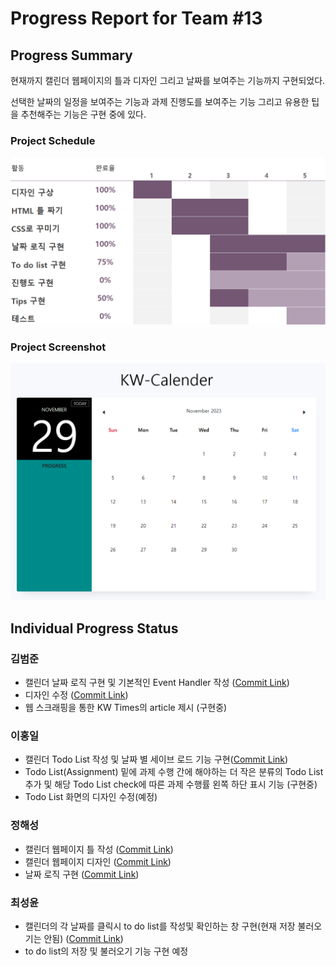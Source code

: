 # Progress Report for Team #13

## Progress Summary 

현재까지 캘린더 웹페이지의 틀과 디자인 그리고 날짜를 보여주는 기능까지 구현되었다. 

선택한 날짜의 일정을 보여주는 기능과 과제 진행도를 보여주는 기능 그리고 유용한 팁을 추천해주는 기능은 구현 중에 있다.

### Project Schedule

![progress image](/image/progress_image.png)

### Project Screenshot

![progress example image](/image/project_example_image.png)

## Individual Progress Status
### 김범준
* 캘린더 날짜 로직 구현 및 기본적인 Event Handler 작성 ([Commit Link](https://github.com/Chunsaeng20/KW-Calendar/commit/25681b908b9b11c0dce880e2d7111cc77f58073b))
* 디자인 수정 ([Commit Link](https://github.com/Chunsaeng20/KW-Calendar/commit/25d7c3c5e2d6ce230a4f0971ebabb7c7e612371b))
* 웹 스크래핑을 통한 KW Times의 article 제시 (구현중)

### 이홍일
* 캘린더 Todo List 작성 및 날짜 별 세이브 로드 기능 구현([Commit Link](https://github.com/Chunsaeng20/KW-Calendar/commit/b8ef2063f1bcadb7d7d0fc16f80c363b9c7285ae))
* Todo List(Assignment) 밑에 과제 수행 간에 해야하는 더 작은 분류의 Todo List 추가 및 해당 Todo List check에 따른 과제 수행률 왼쪽 하단 표시 기능 (구현중)
* Todo List 화면의 디자인 수정(예정)

### 정해성
* 캘린더 웹페이지 틀 작성 ([Commit Link](https://github.com/Chunsaeng20/KW-Calendar/commit/c64fb9852897f507b338f46aa9825cd19363e0c5))
* 캘린더 웹페이지 디자인 ([Commit Link](https://github.com/Chunsaeng20/KW-Calendar/commit/568539a3e1a72e619f8f4fc2b752bea284d85948))
* 날짜 로직 구현 ([Commit Link](https://github.com/Chunsaeng20/KW-Calendar/commit/39e50e82a6929a4b268b48c99b508b653ddb2b56))

### 최성윤
* 캘린더의 각 날짜를 클릭시 to do list를 작성및 확인하는 창 구현(현재 저장 불러오기는 안됨) ([Commit Link](https://github.com/Chunsaeng20/KW-Calendar/commit/4f653fde4bca31a322d088b7357263734028c38d))
* to do list의 저장 및 불러오기 기능 구현 예정
